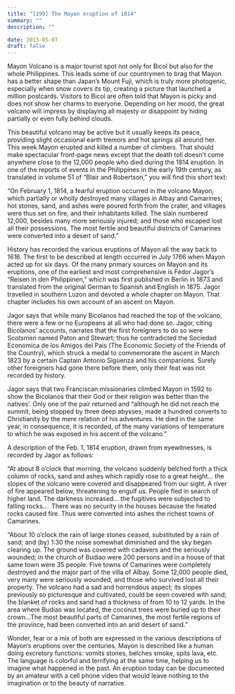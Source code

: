 ```yaml
---
title: "[199] The Mayon eruption of 1814"
summary: ""
description: ""

date: 2013-05-07
draft: false
---
```


Mayon Volcano is a major tourist spot not only for Bicol but also for the whole Philippines. This leads some of our countrymen to brag that Mayon has a better shape than Japan’s Mount Fuji, which is truly more photogenic, especially when snow covers its tip, creating a picture that launched a million postcards. Visitors to Bicol are often told that Mayon is picky and does not show her charms to everyone. Depending on her mood, the great volcano will impress by displaying all majesty or disappoint by hiding partially or even fully behind clouds.

This beautiful volcano may be active but it usually keeps its peace, providing slight occasional earth tremors and hot springs all around her. This week Mayon erupted and killed a number of climbers. That should make spectacular front-page news except that the death toll doesn’t come anywhere close to the 12,000 people who died during the 1814 eruption. In one of the reports of events in the Philippines in the early 19th century, as translated in volume 51 of “Blair and Robertson,” you will find this short text:

“On February 1, 1814, a fearful eruption occurred in the volcano Mayon, which partially or wholly destroyed many villages in Albay and Camarines; hot stones, sand, and ashes were poured forth from the crater, and villages were thus set on fire, and their inhabitants killed. The slain numbered 12,000, besides many more seriously injured; and those who escaped lost all their possessions. The most fertile and beautiful districts of Camarines were converted into a desert of sand.”

History has recorded the various eruptions of Mayon all the way back to 1616. The first to be described at length occurred in July 1766 when Mayon acted up for six days. Of the many primary sources on Mayon and its eruptions, one of the earliest and most comprehensive is Fedor Jagor’s “Reisen in den Philippinen,” which was first published in Berlin in 1873 and translated from the original German to Spanish and English in 1875. Jagor travelled in southern Luzon and devoted a whole chapter on Mayon. That chapter includes his own account of an ascent on Mayon.

Jagor says that while many Bicolanos had reached the top of the volcano, there were a few or no Europeans at all who had done so. Jagor, citing Bicolanos’ accounts, narrates that the first foreigners to do so were Scotsmen named Paton and Stewart; thus he contradicted the Sociedad Economica de los Amigos del Pais (The Economic Society of the Friends of the Country), which struck a medal to commemorate the ascent in March 1823 by a certain Captain Antonio Siguenza and his companions. Surely other foreigners had gone there before them, only their feat was not recorded by history.

Jagor says that two Franciscan missionaries climbed Mayon in 1592 to show the Bicolanos that their God or their religion was better than the natives’. Only one of the pair returned and “although he did not reach the summit, being stopped by three deep abysses, made a hundred converts to Christianity by the mere relation of his adventures. He died in the same year, in consequence, it is recorded, of the many variations of temperature to which he was exposed in his ascent of the volcano.”

A description of the Feb. 1, 1814 eruption, drawn from eyewitnesses, is recorded by Jagor as follows:

“At about 8 o’clock that morning, the volcano suddenly belched forth a thick column of rocks, sand and ashes which rapidly rose to a great height… the slopes of the volcano were covered and disappeared from our sight. A river of fire appeared below, threatening to engulf us. People fled in search of higher land. The darkness increased… the fugitives were subjected to falling rocks…. There was no security in the houses because the heated rocks caused fire. Thus were converted into ashes the richest towns of Camarines.

“About 10 o’clock the rain of large stones ceased, substituted by a rain of sand; and (by) 1:30 the noise somewhat diminished and the sky began clearing up. The ground was covered with cadavers and the seriously wounded; in the church of Budiao were 200 persons and in a house of that same town were 35 people. Five towns of Camarines were completely destroyed and the major part of the villa of Albay. Some 12,000 people died, very many were seriously wounded, and those who survived lost all their property. The volcano had a sad and horrendous aspect; its slopes previously so picturesque and cultivated, could be seen covered with sand; the blanket of rocks and sand had a thickness of from 10 to 12 yards. In the area where Budiao was located, the coconut trees were buried up to their crown…The most beautiful parts of Camarines, the most fertile regions of the province, had been converted into an arid desert of sand.”

Wonder, fear or a mix of both are expressed in the various descriptions of Mayon’s eruptions over the centuries. Mayon is described like a human doing excretory functions: vomits stones, belches smoke, spits lava, etc. The language is colorful and terrifying at the same time, helping us to imagine what happened in the past. An eruption today can be documented by an amateur with a cell phone video that would leave nothing to the imagination or to the beauty of narrative.
